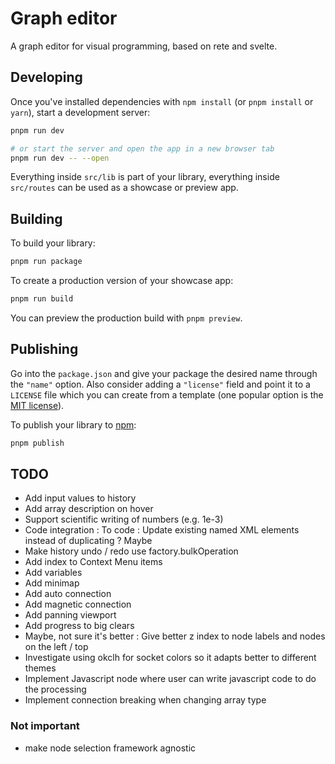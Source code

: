 # Graph editor

A graph editor for visual programming, based on rete and svelte.

## Developing

Once you've installed dependencies with `npm install` (or `pnpm install` or `yarn`), start a development server:

```bash
pnpm run dev

# or start the server and open the app in a new browser tab
pnpm run dev -- --open
```

Everything inside `src/lib` is part of your library, everything inside `src/routes` can be used as a showcase or preview app.

## Building

To build your library:

```bash
pnpm run package
```

To create a production version of your showcase app:

```bash
pnpm run build
```

You can preview the production build with `pnpm preview`.

## Publishing

Go into the `package.json` and give your package the desired name through the `"name"` option. Also consider adding a `"license"` field and point it to a `LICENSE` file which you can create from a template (one popular option is the [MIT license](https://opensource.org/license/mit/)).

To publish your library to [npm](https://www.npmjs.com):

```bash
pnpm publish
```

## TODO
- Add input values to history
- Add array description on hover
- Support scientific writing of numbers (e.g. 1e-3)
- Code integration : To code : Update existing named XML elements instead of duplicating ? Maybe
- Make history undo / redo use factory.bulkOperation
- Add index to Context Menu items
- Add variables
- Add minimap
- Add auto connection
- Add magnetic connection
- Add panning viewport
- Add progress to big clears
- Maybe, not sure it's better : Give better z index to node labels and nodes on the left / top
- Investigate using okclh for socket colors so it adapts better to different themes
- Implement Javascript node where user can write javascript code to do the processing
- Implement connection breaking when changing array type
### Not important
- make node selection framework agnostic
